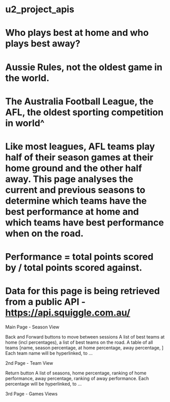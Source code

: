 # u2_project_apis

# Who plays best at home and who plays best away?

# Aussie Rules, not the oldest game in the world.  
# The Australia Football League, the AFL, the oldest sporting competition in world^

# Like most leagues, AFL teams play half of their season games at their home ground and the other half away.  This page analyses the current and previous seasons to determine which teams have the best performance at home and which teams have best performance when on the road.  

# Performance = total points scored by / total points scored against.

# Data for this page is being retrieved from a public API - https://api.squiggle.com.au/

Main Page - Season View

Back and Forward buttons to move between sessions
A list of best teams at home (incl percentages), a list of best teams on the road.
A table of all teams [name, season percentage, at home percentage, away percentage, ]
Each team name will be hyperlinked,  to ...

2nd Page - Team View

Return button
A list of seasons, home percentage, ranking of home performance, away percentage, ranking of away performance.
Each percentage will be hyperlinked, to ...

3rd Page - Games Views






